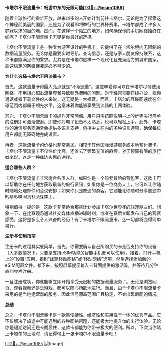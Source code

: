 **卡塔尔不限流量卡：畅游中东的无限可能[[TG💪+ @esim1088](https://t.me/s/esim1088)]**

随着全球旅行的重新开放，越来越多的人开始计划前往卡塔尔，无论是为了探索这个神秘而美丽的国家，还是为了观看即将举行的世界杯赛事，卡塔尔都成了许多人梦寐以求的目的地。然而，在这样一个陌生的地方，如何确保你的手机网络始终在线呢？卡塔尔不限流量卡无疑是你最好的选择。

卡塔尔不限流量卡是一种专为游客设计的手机卡，它提供了在卡塔尔境内无限制的数据流量服务。无论你是需要实时导航、查询信息，还是与家人朋友保持联系，这种卡都能满足你的需求。尤其是在卡塔尔这样一个现代化且充满活力的城市国家，高速稳定的网络连接是必不可少的。

**为什么选择卡塔尔不限流量卡？**

首先，这款流量卡的最大亮点就是“不限流量”。这意味着你可以在卡塔尔尽情使用网络，不用担心超出流量套餐导致额外费用的问题。对于经常需要在线办公、视频通话或者下载文件的人来说，这无疑是一大福音。而且，卡塔尔的互联网速度在全球范围内都属于领先水平，这意味着你能够享受到流畅的上网体验。

其次，卡塔尔不限流量卡的操作非常简便。用户只需按照说明书上的步骤进行简单的注册即可激活使用。即使你对电子设备不太熟悉，也可以轻松上手。此外，卡塔尔的通信服务商通常会提供多语言支持，包括中文在内的多种语言选项，确保每位用户都能无障碍地完成设置。

再者，这款流量卡的价格也非常亲民。相较于其他国际漫游服务或本地预付费卡，卡塔尔不限流量卡不仅性价比高，还省去了频繁充值的麻烦。对于预算有限的旅行者来说，这是一种经济实惠的选择。

**适合哪些人群？**

卡塔尔不限流量卡非常适合各类人群。如果你是一个热爱冒险的背包客，这款卡可以帮助你在任何地方获取最新的旅行资讯；如果你是一位商务人士，它可以让你随时随地处理邮件和会议安排；如果你只是普通的游客，它则能让你随时分享旅途中的精彩瞬间到社交媒体上。

特别值得一提的是，这款卡非常适合那些计划参加卡塔尔世界杯的球迷朋友们。想象一下，在比赛现场通过社交媒体直播进球时刻，或者在赛后立即发布自己的观赛感受，这将是多么令人兴奋的经历！有了卡塔尔不限流量卡，这一切都将变得简单易行。

**注册与使用指南**

注册卡的过程其实很简单。首先，你需要确认自己所购买的卡是否支持你的设备（大多数情况下，只要是支持eSIM功能的智能手机都可以使用）。接着，打开手机上的“设置”应用，找到“蜂窝移动网络”或“移动网络”选项，然后选择添加新的eSIM配置文件。接下来，按照屏幕提示输入卡背面提供的激活码，并等待几分钟直到完成注册。

一旦注册成功，你就能够立即开始享受无限制的数据流量服务了。无论是浏览网页、观看视频还是玩游戏，都可以随心所欲地进行。而且，由于卡塔尔不限流量卡采用的是当地运营商的服务，因此信号覆盖范围广且稳定，不会出现断网的情况。

**总结**

总之，卡塔尔不限流量卡是一款集便捷性、经济性和实用性于一体的优秀产品。它不仅解决了旅途中可能遇到的各种网络问题，还能极大地提升你的出行体验。无论你是短期访问还是长期居住，这款卡都能为你带来极大的便利。所以，下次当你踏上卡塔尔的土地时，请记得带上一张卡塔尔不限流量卡吧！

[[TG💪+ @esim1088](https://t.me/s/esim1088) ![Image](https://i.postimg.cc/4NQfJmqS/Snipaste-2025-05-13-00-14-12.png)]